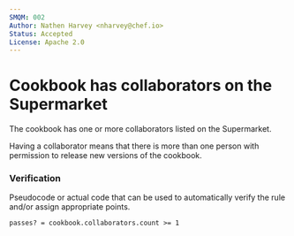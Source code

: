 ```yaml
---
SMQM: 002
Author: Nathen Harvey <nharvey@chef.io>
Status: Accepted
License: Apache 2.0
---
```


# Cookbook has collaborators on the Supermarket

The cookbook has one or more collaborators listed on the Supermarket.

Having a collaborator means that there is more than one person with permission to release new versions of the cookbook.

### Verification

Pseudocode or actual code that can be used to automatically verify the rule and/or assign appropriate points.

    passes? = cookbook.collaborators.count >= 1

